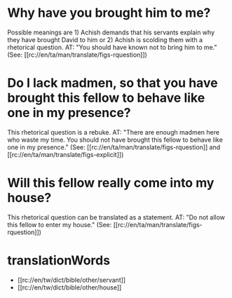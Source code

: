 # Why have you brought him to me?

Possible meanings are 1) Achish demands that his servants explain why they have brought David to him or 2) Achish is scolding them with a rhetorical question. AT: "You should have known not to bring him to me." (See: [[rc://en/ta/man/translate/figs-rquestion]])

# Do I lack madmen, so that you have brought this fellow to behave like one in my presence?

This rhetorical question is a rebuke. AT: "There are enough madmen here who waste my time. You should not have brought this fellow to behave like one in my presence." (See: [[rc://en/ta/man/translate/figs-rquestion]] and [[rc://en/ta/man/translate/figs-explicit]])

# Will this fellow really come into my house?

This rhetorical question can be translated as a statement. AT: "Do not allow this fellow to enter my house." (See: [[rc://en/ta/man/translate/figs-rquestion]])

# translationWords

* [[rc://en/tw/dict/bible/other/servant]]
* [[rc://en/tw/dict/bible/other/house]]